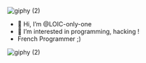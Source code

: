 ![giphy (2)](https://user-images.githubusercontent.com/75929039/115109160-6dacdc80-9f74-11eb-82cc-31ac85798586.gif)
- 👋 Hi, I’m @LOIC-only-one
- 👀 I’m interested in programming, hacking !
- French Programmer ;)
<!---
LOIC-only-one/LOIC-only-one is a ✨ special ✨ repository because its `README.md` (this file) appears on your GitHub profile.
You can click the Preview link to take a look at your changes.
--->

![giphy (2)](https://user-images.githubusercontent.com/75929039/115109160-6dacdc80-9f74-11eb-82cc-31ac85798586.gif)
